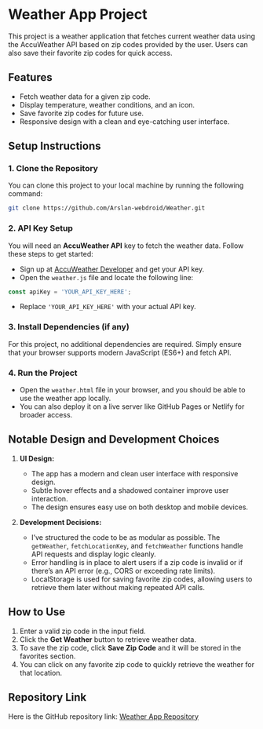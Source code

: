
# Weather App Project

This project is a weather application that fetches current weather data using the AccuWeather API based on zip codes provided by the user. Users can also save their favorite zip codes for quick access.

## Features
- Fetch weather data for a given zip code.
- Display temperature, weather conditions, and an icon.
- Save favorite zip codes for future use.
- Responsive design with a clean and eye-catching user interface.

## Setup Instructions

### 1. Clone the Repository
You can clone this project to your local machine by running the following command:
```bash
git clone https://github.com/Arslan-webdroid/Weather.git
```

### 2. API Key Setup
You will need an **AccuWeather API** key to fetch the weather data. Follow these steps to get started:
- Sign up at [AccuWeather Developer](https://developer.accuweather.com/) and get your API key.
- Open the `weather.js` file and locate the following line:

```javascript
const apiKey = 'YOUR_API_KEY_HERE';
```

- Replace `'YOUR_API_KEY_HERE'` with your actual API key.

### 3. Install Dependencies (if any)
For this project, no additional dependencies are required. Simply ensure that your browser supports modern JavaScript (ES6+) and fetch API.

### 4. Run the Project
- Open the `weather.html` file in your browser, and you should be able to use the weather app locally.
- You can also deploy it on a live server like GitHub Pages or Netlify for broader access.

## Notable Design and Development Choices
1. **UI Design:**
   - The app has a modern and clean user interface with responsive design.
   - Subtle hover effects and a shadowed container improve user interaction.
   - The design ensures easy use on both desktop and mobile devices.
   
2. **Development Decisions:**
   - I’ve structured the code to be as modular as possible. The `getWeather`, `fetchLocationKey`, and `fetchWeather` functions handle API requests and display logic cleanly.
   - Error handling is in place to alert users if a zip code is invalid or if there’s an API error (e.g., CORS or exceeding rate limits).
   - LocalStorage is used for saving favorite zip codes, allowing users to retrieve them later without making repeated API calls.

## How to Use
1. Enter a valid zip code in the input field.
2. Click the **Get Weather** button to retrieve weather data.
3. To save the zip code, click **Save Zip Code** and it will be stored in the favorites section.
4. You can click on any favorite zip code to quickly retrieve the weather for that location.

## Repository Link
Here is the GitHub repository link: [Weather App Repository](https://github.com/Arslan-webdroid/Weather.git)
